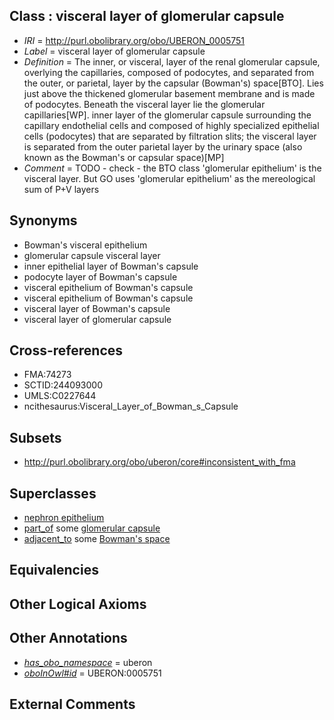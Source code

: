 
## Class : visceral layer of glomerular capsule

 * *IRI* = http://purl.obolibrary.org/obo/UBERON_0005751
 * *Label* = visceral layer of glomerular capsule
 * *Definition* = The inner, or visceral, layer of the renal glomerular capsule, overlying the capillaries, composed of podocytes, and separated from the outer, or parietal, layer by the capsular (Bowman's) space[BTO]. Lies just above the thickened glomerular basement membrane and is made of podocytes. Beneath the visceral layer lie the glomerular capillaries[WP]. inner layer of the glomerular capsule surrounding the capillary endothelial cells and composed of highly specialized epithelial cells (podocytes) that are separated by filtration slits; the visceral layer is separated from the outer parietal layer by the urinary space (also known as the Bowman's or capsular space)[MP]
 * *Comment* = TODO - check - the BTO class 'glomerular epithelium' is the visceral layer. But GO uses 'glomerular epithelium' as the mereological sum of P+V layers

## Synonyms

 * Bowman's visceral epithelium
 * glomerular capsule visceral layer
 * inner epithelial layer of Bowman's capsule
 * podocyte layer of Bowman's capsule
 * visceral epithelium of Bowman's capsule
 * visceral epithelium of Bowman's capsule
 * visceral layer of Bowman's capsule
 * visceral layer of glomerular capsule

## Cross-references

 * FMA:74273
 * SCTID:244093000
 * UMLS:C0227644
 * ncithesaurus:Visceral_Layer_of_Bowman_s_Capsule

## Subsets

 * http://purl.obolibrary.org/obo/uberon/core#inconsistent_with_fma

## Superclasses

 * [nephron epithelium](../../UBERON/11/UBERON_0004211.md)
 * [part_of](../../BFO/50/BFO_0000050.md) some [glomerular capsule](../../UBERON/30/UBERON_0001230.md)
 * [adjacent_to](../../RO/20/RO_0002220.md) some [Bowman's space](../../UBERON/86/UBERON_0001286.md)

## Equivalencies


## Other Logical Axioms


## Other Annotations

 * *[has_obo_namespace](../../ce/oboInOwl#hasOBONamespace.md)* = uberon
 * *[oboInOwl#id](../../id/oboInOwl#id.md)* = UBERON:0005751

## External Comments


